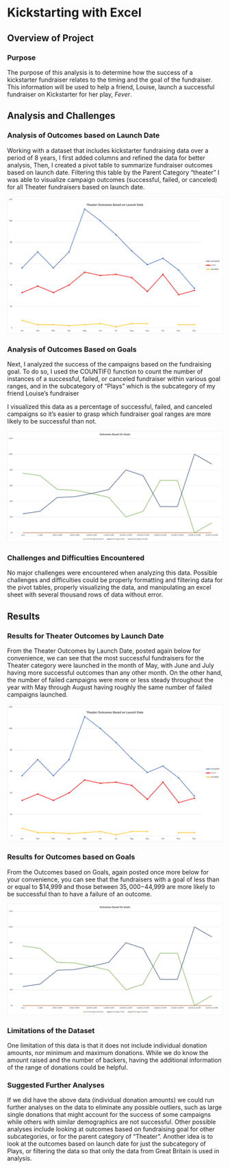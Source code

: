 # Kickstarting with Excel

## Overview of Project

### Purpose

The purpose of this analysis is to determine how the success of a kickstarter fundraiser relates to the timing and the goal of the fundraiser. This information will be used to help a friend, Louise, launch a successful fundraiser on Kickstarter for her play, *Fever*.

## Analysis and Challenges

### Analysis of Outcomes based on Launch Date

Working with a dataset that includes kickstarter fundraising data over a period of 8 years, I first added columns and refined the data for better analysis, Then, I created a pivot table to summarize fundraiser outcomes based on launch date. Filtering this table by the Parent Category “theater” I was able to visualize campaign outcomes (successful, failed, or canceled) for all Theater fundraisers based on launch date. 

![Outcomes Based on Launch Date](Theater_Outcomes_vs_Launch.png)

### Analysis of Outcomes Based on Goals

Next, I analyzed the success of the campaigns based on the fundraising goal. To do so, I used the COUNTIF() function to count the number of instances of a successful, failed, or canceled fundraiser within various goal ranges, and in the subcategory of “Plays” which is the subcategory of my friend Louise’s fundraiser

I visualized this data as a percentage of successful, failed, and canceled campaigns so it’s easier to grasp which fundraiser goal ranges are more likely to be successful than not. 

![Outcomes Based On Goals](Outcomes_vs_Goals.png)

### Challenges and Difficulties Encountered

No major challenges were encountered when analyzing this data. Possible challenges and difficulties could be properly formatting and filtering data for the pivot tables, properly visualizing the data, and manipulating an excel sheet with several thousand rows of data without error.

## Results

### Results for Theater Outcomes by Launch Date

From the Theater Outcomes by Launch Date, posted again below for convenience, we can see that the most successful fundraisers for the Theater category were launched in the month of May, with June and July having more successful outcomes than any other month. On the other hand, the number of failed campaigns were more or less steady throughout the year with May through August having roughly the same number of failed campaigns launched. 

![Outcomes Based on Launch Date](Theater_Outcomes_vs_Launch.png)

### Results for Outcomes based on Goals

From the Outcomes based on Goals, again posted once more below for your convenience, you can see that the fundraisers with a goal of less than or equal to $14,999 and those between $35,000-$44,999 are more likely to be successful than to have a failure of an outcome.

![Outcomes Based On Goals](Outcomes_vs_Goals.png)

### Limitations of the Dataset

One limitation of this data is that it does not include individual donation amounts, nor minimum and maximum donations. While we do know the amount raised and the number of backers, having the additional information of the range of donations could be helpful.

### Suggested Further Analyses

If we did have the above data (individual donation amounts) we could run further analyses on the data to eliminate any possible outliers, such as large  single donations that might account for the success of some campaigns while others with similar demographics are not successful. Other possible analyses include looking at outcomes based on fundraising goal for other subcategories, or for the parent category of “Theater”. Another idea is to look at the outcomes based on launch date for just the subcategory of Plays, or filtering the data so that only the data from Great Britain is used in analysis.

